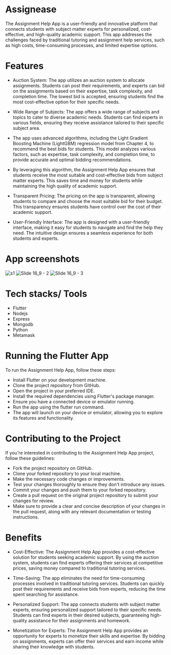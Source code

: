# Assignease
The Assignment Help App is a user-friendly and innovative platform that connects students with subject matter experts for personalized, cost-effective, and high-quality academic support. This app addresses the challenges faced by traditional tutoring and assignment help services, such as high costs, time-consuming processes, and limited expertise options.

# Features
- Auction System: The app utilizes an auction system to allocate assignments. Students can post their requirements, and experts can bid on the assignments based on their expertise, task complexity, and completion time. The lowest bid is accepted, ensuring students find the most cost-effective option for their specific needs.

- Wide Range of Subjects: The app offers a wide range of subjects and topics to cater to diverse academic needs. Students can find experts in various fields, ensuring they receive assistance tailored to their specific subject area.
- The app uses advanced algorithms, including the Light Gradient Boosting Machine (LightGBM) regression model from Chapter 4, to recommend the best bids for students. This model analyzes various factors, such as expertise, task complexity, and completion time, to provide accurate and optimal bidding recommendations.

- By leveraging this algorithm, the Assignment Help App ensures that students receive the most suitable and cost-effective bids from subject matter experts. This saves time and money for students while maintaining the high quality of academic support.
- Transparent Pricing: The pricing on the app is transparent, allowing students to compare and choose the most suitable bid for their budget. This transparency ensures students have control over the cost of their academic support.

- User-Friendly Interface: The app is designed with a user-friendly interface, making it easy for students to navigate and find the help they need. The intuitive design ensures a seamless experience for both students and experts.

# App screenshots

![s1](https://github.com/adamsyy/assignease-frontendApp/assets/75473780/5cb4bb9a-8614-4781-b117-42291521e059)
![Slide 16_9 - 2](https://github.com/adamsyy/assignease-frontendApp/assets/75473780/844ee3af-f043-40dd-94ab-ff43ab01064f)
![Slide 16_9 - 3](https://github.com/adamsyy/assignease-frontendApp/assets/75473780/5e172a57-e5e7-44dc-af03-b518fcb326e2)

# Tech stacks/ Tools

- Flutter
- Nodejs
- Express
- Mongodb
- Python
- Metamask

# Running the Flutter App
To run the Assignment Help App, follow these steps:

- Install Flutter on your development machine.
- Clone the project repository from GitHub.
- Open the project in your preferred IDE.
- Install the required dependencies using Flutter's package manager.
- Ensure you have a connected device or emulator running.
- Run the app using the flutter run command.
- The app will launch on your device or emulator, allowing you to explore its features and functionality.

# Contributing to the Project
If you're interested in contributing to the Assignment Help App project, follow these guidelines:

- Fork the project repository on GitHub.
- Clone your forked repository to your local machine.
- Make the necessary code changes or improvements.
- Test your changes thoroughly to ensure they don't introduce any issues.
- Commit your changes and push them to your forked repository.
- Create a pull request on the original project repository to submit your changes for review.
- Make sure to provide a clear and concise description of your changes in the pull request, along with any relevant documentation or testing instructions.

# Benefits
- Cost-Effective: The Assignment Help App provides a cost-effective solution for students seeking academic support. By using the auction system, students can find experts offering their services at competitive prices, saving money compared to traditional tutoring services.

- Time-Saving: The app eliminates the need for time-consuming processes involved in traditional tutoring services. Students can quickly post their requirements and receive bids from experts, reducing the time spent searching for assistance.

- Personalized Support: The app connects students with subject matter experts, ensuring personalized support tailored to their specific needs. Students can find experts in their desired subjects, guaranteeing high-quality assistance for their assignments and homework.

- Monetization for Experts: The Assignment Help App provides an opportunity for experts to monetize their skills and expertise. By bidding on assignments, experts can offer their services and earn income while sharing their knowledge with students.

